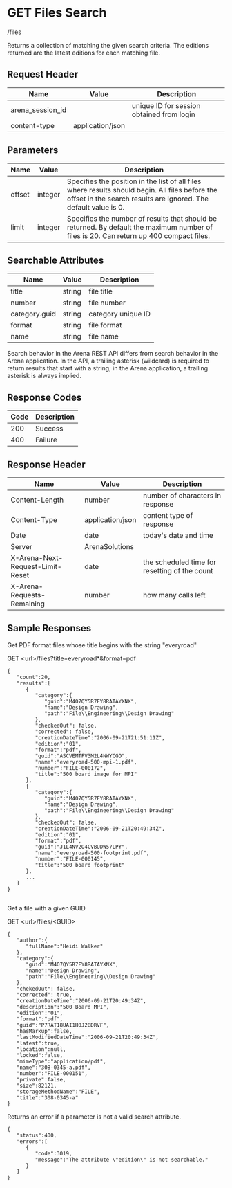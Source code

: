 # GET Files Search


/files

Returns a collection of    matching the given search criteria. The editions returned are the latest editions for each matching file. 

## Request Header

| Name | Value | Description |
|  --- |  --- |  --- | 
| arena_session_id |   | unique ID for session obtained from login |
| content\-type | application/json |   |

## Parameters

| Name | Value | Description |
|  --- |  --- |  --- | 
| offset | integer | Specifies the position in the list of all files where results should begin. All files before the offset in the search results are ignored. The default value is 0. |
| limit | integer | Specifies the number of results that should be returned. By default the maximum number of files is 20. Can return up 400 compact files. |

## Searchable Attributes

| Name | Value | Description |
|  --- |  --- |  --- | 
| title | string | file title |
| number | string | file number |
| category.guid | string | category unique ID |
| format | string | file format |
| name | string | file name |

Search behavior in the Arena REST API differs from search behavior in the Arena application. In the API, a trailing asterisk \(wildcard\) is required to return results that start with a string; in the Arena application, a trailing asterisk is always implied.

## Response Codes

| Code | Description |
|  --- |  --- | 
| 200 | Success |
| 400 | Failure |

## Response Header

| Name | Value | Description |
|  --- |  --- |  --- | 
| Content\-Length | number | number of characters in response |
| Content\-Type | application/json | content type of response |
| Date | date | today's date and time |
| Server | ArenaSolutions |   |
| X\-Arena\-Next\-Request\-Limit\-Reset  | date | the scheduled time for resetting of the count |
| X\-Arena\-Requests\-Remaining  | number | how many calls left |

## Sample Responses
Get PDF format files whose title begins with the string "everyroad"



GET &lt;url&gt;/files?title=everyroad\*&format=pdf 

```
{  
   "count":20,
   "results":[  
      {  
         "category":{  
            "guid":"M4O7QY5R7FY8RATAYXNX",
            "name":"Design Drawing",
            "path":"File\\Engineering\\Design Drawing" 
         },
         "checkedOut": false,
         "corrected": false,
         "creationDateTime":"2006-09-21T21:51:11Z",
         "edition":"01",
         "format":"pdf",
         "guid":"ASCVEMTFV3M2L4NWYCGO",
         "name":"everyroad-500-mpi-1.pdf",
         "number":"FILE-000172",
         "title":"500 board image for MPI"
      },
      {  
         "category":{  
            "guid":"M4O7QY5R7FY8RATAYXNX",
            "name":"Design Drawing",
            "path":"File\\Engineering\\Design Drawing" 
         },
         "checkedOut": false,
         "creationDateTime":"2006-09-21T20:49:34Z",
         "edition":"01",
         "format":"pdf",
         "guid":"J1L4NV2O4CVBUDW57LPY",
         "name":"everyroad-500-footprint.pdf",
         "number":"FILE-000145",
         "title":"500 board footprint"
      },
      ...
   ]
}


```
Get a file with a given GUID



GET &lt;url&gt;/files/&lt;GUID&gt;

```
{  
   "author":{  
      "fullName":"Heidi Walker"
   },
   "category":{  
      "guid":"M4O7QY5R7FY8RATAYXNX",
      "name":"Design Drawing",
      "path":"File\\Engineering\\Design Drawing" 
   },
   "chekedOut": false,
   "corrected": true,
   "creationDateTime":"2006-09-21T20:49:34Z",
   "description":"500 Board MPI",
   "edition":"01",
   "format":"pdf",
   "guid":"P7RAT18UAI1H0J2BDRVF",
   "hasMarkup":false,
   "lastModifiedDateTime":"2006-09-21T20:49:34Z",
   "latest":true,
   "location":null,
   "locked":false,
   "mimeType":"application/pdf",
   "name":"308-0345-a.pdf",
   "number":"FILE-000151",
   "private":false,
   "size":82121,
   "storageMethodName":"FILE",
   "title":"308-0345-a"
}
```
Returns an error if a parameter is not a valid search attribute.

```
{  
   "status":400,
   "errors":[  
      {  
         "code":3019,
         "message":"The attribute \"edition\" is not searchable."
      }
   ]
}
```
